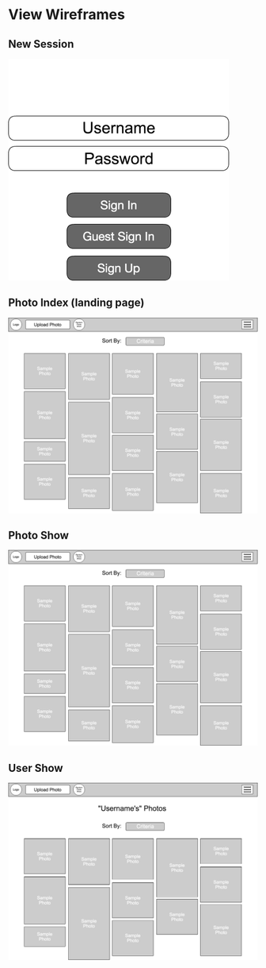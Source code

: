 # View Wireframes

## New Session
![new-session]

## Photo Index (landing page)
![photo-show]

## Photo Show
![photo-show]

## User Show
![user-show]

[new-session]: ./wireframes/new_session.png
[photo-show]: ./wireframes/photo_index.png
[photo-show]: ./wireframes/photo_show.png
[user-show]: ./wireframes/user_show.png
